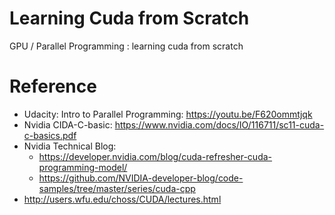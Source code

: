 # Learning Cuda from Scratch
GPU / Parallel Programming : learning cuda from scratch

# Reference
* Udacity: Intro to Parallel Programming: https://youtu.be/F620ommtjqk
* Nvidia CIDA-C-basic: https://www.nvidia.com/docs/IO/116711/sc11-cuda-c-basics.pdf
* Nvidia Technical Blog:
  - https://developer.nvidia.com/blog/cuda-refresher-cuda-programming-model/
  - https://github.com/NVIDIA-developer-blog/code-samples/tree/master/series/cuda-cpp
* http://users.wfu.edu/choss/CUDA/lectures.html
